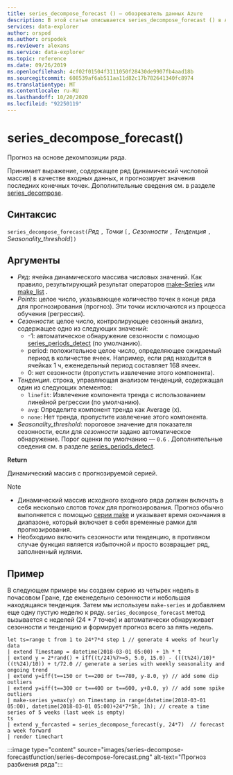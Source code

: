 ```yaml
---
title: series_decompose_forecast () — обозреватель данных Azure
description: В этой статье описывается series_decompose_forecast () в Azure обозреватель данных.
services: data-explorer
author: orspod
ms.author: orspodek
ms.reviewer: alexans
ms.service: data-explorer
ms.topic: reference
ms.date: 09/26/2019
ms.openlocfilehash: 4cf02f01504f3111050f28430de9907fb4aad18b
ms.sourcegitcommit: 608539af6ab511aa11d82c17b782641340fc8974
ms.translationtype: MT
ms.contentlocale: ru-RU
ms.lasthandoff: 10/20/2020
ms.locfileid: "92250119"
---
```

# <a name="series_decompose_forecast"></a>series_decompose_forecast()

Прогноз на основе декомпозиции ряда.

Принимает выражение, содержащее ряд (динамический числовой массив) в качестве входных данных, и прогнозирует значения последних конечных точек. Дополнительные сведения см. в разделе [series_decompose](series-decomposefunction.md).
 
## <a name="syntax"></a>Синтаксис

`series_decompose_forecast(`*Ряд* `,` *Точки* `[,` *Сезонности* `,` *Тенденция* `,` *Seasonality_threshold*`])`

## <a name="arguments"></a>Аргументы

* *Ряд*: ячейка динамического массива числовых значений. Как правило, результирующий результат операторов [make-Series](make-seriesoperator.md) или [make_list](makelist-aggfunction.md) .
* *Points*: целое число, указывающее количество точек в конце ряда для прогнозирования (прогноз). Эти точки исключаются из процесса обучения (регрессия).
* *Сезонности*: целое число, контролирующее сезонный анализ, содержащее одно из следующих значений:
    * -1: автоматическое обнаружение сезонности с помощью [series_periods_detect](series-periods-detectfunction.md) (по умолчанию).
    * period: положительное целое число, определяющее ожидаемый период в количестве ячеек. Например, если ряд находится в ячейках 1 ч, еженедельный период составляет 168 ячеек.
    * 0: нет сезонности (пропустить извлечение этого компонента).
* *Тенденция*. строка, управляющая анализом тенденций, содержащая один из следующих элементов:
    * `linefit`: Извлечение компонента тренда с использованием линейной регрессии (по умолчанию).
    * `avg`: Определите компонент тренда как Average (x).
    * `none`: Нет тренда, пропустите извлечение этого компонента.
* *Seasonality_threshold*: пороговое значение для показателя сезонности, если для *сезонности* задано автоматическое обнаружение. Порог оценки по умолчанию — `0.6` . Дополнительные сведения см. в разделе [series_periods_detect](series-periods-detectfunction.md).

**Return**

 Динамический массив с прогнозируемой серией.

> [!NOTE]
> * Динамический массив исходного входного ряда должен включать в себя несколько слотов *точек* для прогнозирования. Прогноз обычно выполняется с помощью [серии make](make-seriesoperator.md) и указывает время окончания в диапазоне, который включает в себя временные рамки для прогнозирования.
> * Необходимо включить сезонности или тенденцию, в противном случае функция является избыточной и просто возвращает ряд, заполненный нулями.

## <a name="example"></a>Пример

В следующем примере мы создаем серию из четырех недель в почасовом Гране, где еженедельно сезонности и небольшая находящаяся тенденция. Затем мы используем `make-series` и добавляем еще одну пустую неделю к ряду. `series_decompose_forecast` метод вызывается с неделей (24 * 7 точек) и автоматически обнаруживает сезонности и тенденцию и формирует прогноз всего за пять недель.

<!-- csl: https://help.kusto.windows.net:443/Samples -->
```kusto
let ts=range t from 1 to 24*7*4 step 1 // generate 4 weeks of hourly data
| extend Timestamp = datetime(2018-03-01 05:00) + 1h * t 
| extend y = 2*rand() + iff((t/24)%7>=5, 5.0, 15.0) - (((t%24)/10)*((t%24)/10)) + t/72.0 // generate a series with weekly seasonality and ongoing trend
| extend y=iff(t==150 or t==200 or t==780, y-8.0, y) // add some dip outliers
| extend y=iff(t==300 or t==400 or t==600, y+8.0, y) // add some spike outliers
| make-series y=max(y) on Timestamp in range(datetime(2018-03-01 05:00), datetime(2018-03-01 05:00)+24*7*5h, 1h); // create a time series of 5 weeks (last week is empty)
ts 
| extend y_forcasted = series_decompose_forecast(y, 24*7)  // forecast a week forward
| render timechart 
```

:::image type="content" source="images/series-decompose-forecastfunction/series-decompose-forecast.png" alt-text="Прогноз разбиения ряда":::
 
